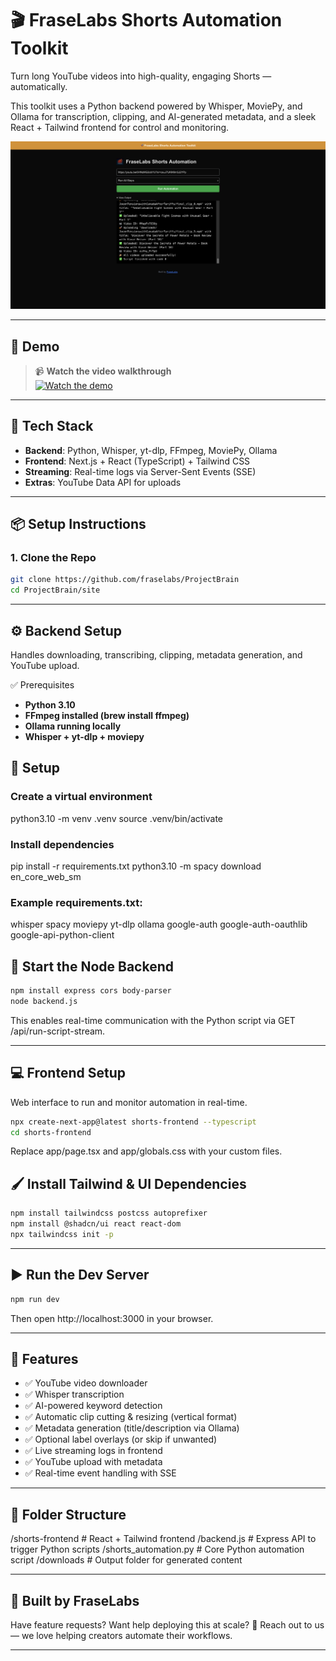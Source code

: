 # 🎬 FraseLabs Shorts Automation Toolkit

Turn long YouTube videos into high-quality, engaging Shorts — automatically.

This toolkit uses a Python backend powered by Whisper, MoviePy, and Ollama for transcription, clipping, and AI-generated metadata, and a sleek React + Tailwind frontend for control and monitoring.

![Thumbnail](./.images/thumbnail.png)

---

## 🚀 Demo

> 📹 **Watch the video walkthrough**  
[![Watch the demo](https://img.youtube.com/vi/pFXHBmLxM_Q/hqdefault.jpg)](https://youtu.be/pFXHBmLxM_Q)


---

## 🧰 Tech Stack

- **Backend**: Python, Whisper, yt-dlp, FFmpeg, MoviePy, Ollama
- **Frontend**: Next.js + React (TypeScript) + Tailwind CSS
- **Streaming**: Real-time logs via Server-Sent Events (SSE)
- **Extras**: YouTube Data API for uploads

---

## 📦 Setup Instructions

### 1. Clone the Repo

```bash
git clone https://github.com/fraselabs/ProjectBrain
cd ProjectBrain/site
```

---

## ⚙️ Backend Setup

Handles downloading, transcribing, clipping, metadata generation, and YouTube upload.

✅ Prerequisites

- **Python 3.10**
- **FFmpeg installed (brew install ffmpeg)**
- **Ollama running locally**
- **Whisper + yt-dlp + moviepy**


## 🔧 Setup

### Create a virtual environment
python3.10 -m venv .venv
source .venv/bin/activate

### Install dependencies
pip install -r requirements.txt
python3.10 -m spacy download en_core_web_sm

### Example requirements.txt:

whisper
spacy
moviepy
yt-dlp
ollama
google-auth
google-auth-oauthlib
google-api-python-client


## 🔌 Start the Node Backend

```bash
npm install express cors body-parser
node backend.js
```

This enables real-time communication with the Python script via GET /api/run-script-stream.

---

## 💻 Frontend Setup

Web interface to run and monitor automation in real-time.

```bash
npx create-next-app@latest shorts-frontend --typescript
cd shorts-frontend
```

Replace app/page.tsx and app/globals.css with your custom files.

## 🖌 Install Tailwind & UI Dependencies

```bash
npm install tailwindcss postcss autoprefixer
npm install @shadcn/ui react react-dom
npx tailwindcss init -p

```

---

## ▶️ Run the Dev Server

```bash
npm run dev
```

Then open http://localhost:3000 in your browser.

---

## 🧪 Features
- ✅ YouTube video downloader
- ✅ Whisper transcription
- ✅ AI-powered keyword detection
- ✅ Automatic clip cutting & resizing (vertical format)
- ✅ Metadata generation (title/description via Ollama)
- ✅ Optional label overlays (or skip if unwanted)
- ✅ Live streaming logs in frontend
- ✅ YouTube upload with metadata
- ✅ Real-time event handling with SSE

---

## 📂 Folder Structure

/shorts-frontend       # React + Tailwind frontend
/backend.js            # Express API to trigger Python scripts
/shorts_automation.py  # Core Python automation script
/downloads             # Output folder for generated content

---

## 🙌 Built by FraseLabs

Have feature requests? Want help deploying this at scale?
📩 Reach out to us — we love helping creators automate their workflows.

---

